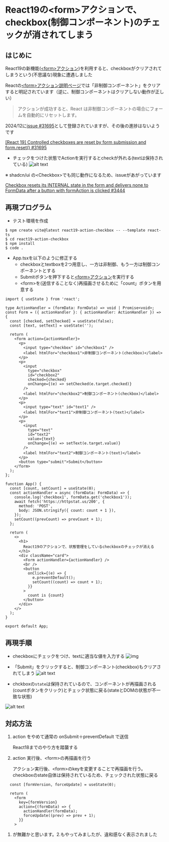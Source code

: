 # React19の&lt;form&gt;アクションで、checkbox(制御コンポーネント)のチェックが消されてしまう

## はじめに

React19の新機能([&lt;form&gt;アクション](https://ja.react.dev/blog/2024/12/05/react-19#form-actions))を利用すると、checkboxがクリアされてしまうという(不思議な)現象に遭遇しました

Reactの[&lt;form&gt;アクション説明ページ](https://ja.react.dev/blog/2024/12/05/react-19#form-actions)では「非制御コンポーネント」をクリアすると明記されています（逆に、制御コンポーネントはクリアしない動作が正しい）

> <form> アクションが成功すると、React は非制御コンポーネントの場合にフォームを自動的にリセットします。


2024/12に[issue #31695](https://github.com/facebook/react/issues/31695)として登録されていますが、その後の進捗はないようです

[[React 19] Controlled checkboxes are reset by form submission and form.reset() #31695](https://github.com/facebook/react/issues/31695)


* チェックをつけた状態でActionを実行するとcheckが外れる(textは保持されている)
![alt text](./img/image-1.png)


※ shadcn/ui の&lt;Checkbox&gt;でも同じ動作になるため、issueがあがっています

[Checkbox resets its INTERNAL state in the form and delivers none to FormData after a button with formAction is clicked #3444](https://github.com/radix-ui/primitives/issues/3444)

## 再現プログラム

* テスト環境を作成

```
$ npm create vite@latest react19-action-checkbox -- --template react-ts
$ cd react19-action-checkbox
$ npm install
$ code .
```

* App.tsxを以下のように修正する
  * checkboxとtextboxを2つ用意し、一方は非制御、もう一方は制御コンポーネントとする
  * Submitボタンを押下すると[&lt;form&gt;アクション](https://ja.react.dev/blog/2024/12/05/react-19#form-actions)を実行する
  * &lt;form&gt;を(送信することなく)再描画させるために「count」ボタンを用意する

```tsx:App.tsx
import { useState } from 'react';

type ActionHandler = (formData: FormData) => void | Promise<void>;
const Form = ({ actionHandler }: { actionHandler: ActionHandler }) => {
  const [checked, setChecked] = useState(false);
  const [text, setText] = useState('');

  return (
    <form action={actionHandler}>
      <p>
        <input type="checkbox" id="checkbox1" />
        <label htmlFor="checkbox1">非制御コンポーネント(checkbox)</label>
      </p>
      <p>
        <input
          type="checkbox"
          id="checkbox2"
          checked={checked}
          onChange={(e) => setChecked(e.target.checked)}
        />
        <label htmlFor="checkbox2">制御コンポーネント(checkbox)</label>
      </p>
      <p>
        <input type="text" id="text1" />
        <label htmlFor="text1">非制御コンポーネント(text)</label>
      </p>
      <p>
        <input
          type="text"
          id="text2"
          value={text}
          onChange={(e) => setText(e.target.value)}
        />
        <label htmlFor="text2">制御コンポーネント(text)</label>
      </p>
      <button type="submit">Submit</button>
    </form>
  );
};

function App() {
  const [count, setCount] = useState(0);
  const actionHandler = async (formData: FormData) => {
    console.log('checkbox1', formData.get('checkbox1'));
    await fetch('https://httpstat.us/200', {
      method: 'POST',
      body: JSON.stringify({ count: count + 1 }),
    });
    setCount((prevCount) => prevCount + 1);
  };

  return (
    <>
      <h1>
        React19のアクションで、状態管理をしているcheckboxのチェックが消える
      </h1>
      <div className="card">
        <Form actionHandler={actionHandler} />
        <br />
        <button
          onClick={(e) => {
            e.preventDefault();
            setCount((count) => count + 1);
          }}
        >
          count is {count}
        </button>
      </div>
    </>
  );
}

export default App;

```

## 再現手順

* checkboxにチェックをつけ、textに適当な値を入力する
![img](./img/image.png)

* 「Submit」をクリックすると、制御コンポーネント(checkbox)もクリアされてしまう
![alt text](./img/image-1.png)


* chckboxの`state`は保持されているので、コンポーネントが再描画される(countボタンをクリック)とチェック状態に戻る(stateとDOMの状態が不一致な状態)

![alt text](./img/image-2.png)


## 対応方法

1. action をやめて通常の onSubmit＋preventDefault で送信

   React18までのやり方を踏襲する

2. action 実行後、&lt;form&gt;の再描画を行う

   アクション実行後、&lt;form&gt;のkeyを変更することで再描画を行う。checkboxのstate自体は保持されているため、チェックされた状態に戻る

```tsx
  const [formVersion, forceUpdate] = useState(0);

  return (
    <form
      key={formVersion}
      action={(formData) => {
        actionHandler(formData);
        forceUpdate((prev) => prev + 1);
      }}
    >
```

1. が無難かと思います。2.もやってみましたが、違和感なく表示されました
